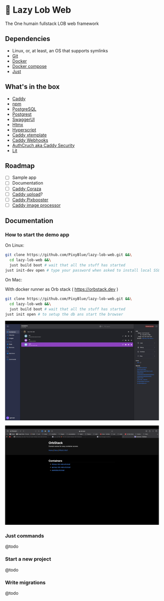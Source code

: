 # 🦞 Lazy Lob Web
The One humain fullstack LOB web framework

## Dependencies

- Linux, or, at least, an OS that supports symlinks
- [Git](https://git-scm.com)
- [Docker](https://www.docker.com)
- [Docker compose](https://docs.docker.com/compose/)
- [Just](https://github.com/casey/just)

## What's in the box

- [Caddy](https://caddyserver.com)
- [npm](https://www.npmjs.com)
- [PostgreSQL](https://www.postgresql.org/)
- [Postgrest](https://postgrest.org)
- [SwaggerUI](https://swagger.io)
- [Htmx](https://htmx.org)
- [Hyperscript](https://hyperscript.org)
- [Caddy xtemplate](https://github.com/infogulch/xtemplate-caddy)
- [Caddy Webhooks](https://github.com/WingLim/caddy-webhook)
- [AuthCruch aka Caddy Security](https://authcrunch.com)
- [Lit](https://ajusa.github.io/lit/docs/lit.html)

## Roadmap

- [ ] Sample app
- [ ] Documentation
- [ ] [Caddy Coraza](https://github.com/corazawaf/coraza-caddy)
- [ ] [Caddy upload](https://github.com/git001/caddyv2-upload)?
- [ ] [Caddy Pixbooster](https://github.com/PixyBlue/caddy-pixbooster)
- [ ] [Caddy image processor](https://github.com/quix-labs/caddy-image-processor)

## Documentation

### How to start the demo app

On Linux: 

```bash
git clone https://github.com/PixyBlue/lazy-lob-web.git &&\
  cd lazy-lob-web &&\
  just build boot # wait that all the stuff has started
just init-dev open # type your password when asked to install local SSL certificates for your browser
```

On Mac:

With docker runner as Orb stack ( https://orbstack.dev )


```bash
git clone https://github.com/PixyBlue/lazy-lob-web.git &&\
  cd lazy-lob-web &&\
  just build boot # wait that all the stuff has started
just init open # to setup the db ans start the browser
```

![Mac Orbstack Runner](./docs/mac-orbstack.png)

![Mac Orbstack Browser](./docs/mac-browser.png)

### Just commands
@todo

### Start a new project
@todo

### Write migrations
@todo
